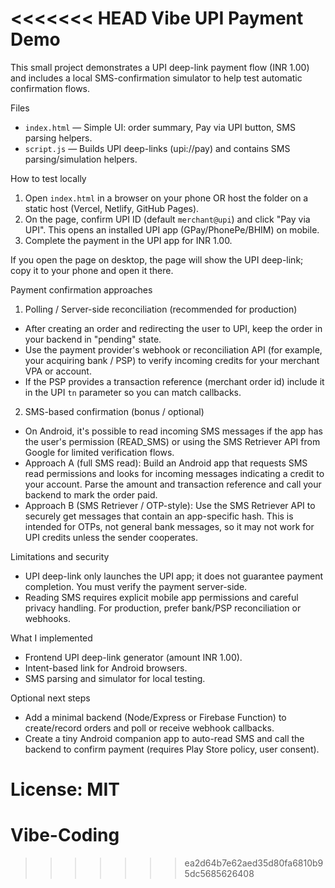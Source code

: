 <<<<<<< HEAD
Vibe UPI Payment Demo
=====================

This small project demonstrates a UPI deep-link payment flow (INR 1.00) and includes a local SMS-confirmation simulator to help test automatic confirmation flows.

Files
- `index.html` — Simple UI: order summary, Pay via UPI button, SMS parsing helpers.
- `script.js` — Builds UPI deep-links (upi://pay) and contains SMS parsing/simulation helpers.

How to test locally
1. Open `index.html` in a browser on your phone OR host the folder on a static host (Vercel, Netlify, GitHub Pages).
2. On the page, confirm UPI ID (default `merchant@upi`) and click "Pay via UPI". This opens an installed UPI app (GPay/PhonePe/BHIM) on mobile.
3. Complete the payment in the UPI app for INR 1.00.

If you open the page on desktop, the page will show the UPI deep-link; copy it to your phone and open it there.

Payment confirmation approaches

1) Polling / Server-side reconciliation (recommended for production)
 - After creating an order and redirecting the user to UPI, keep the order in your backend in "pending" state.
 - Use the payment provider's webhook or reconciliation API (for example, your acquiring bank / PSP) to verify incoming credits for your merchant VPA or account.
 - If the PSP provides a transaction reference (merchant order id) include it in the UPI `tn` parameter so you can match callbacks.

2) SMS-based confirmation (bonus / optional)
 - On Android, it's possible to read incoming SMS messages if the app has the user's permission (READ_SMS) or using the SMS Retriever API from Google for limited verification flows.
 - Approach A (full SMS read): Build an Android app that requests SMS read permissions and looks for incoming messages indicating a credit to your account. Parse the amount and transaction reference and call your backend to mark the order paid.
 - Approach B (SMS Retriever / OTP-style): Use the SMS Retriever API to securely get messages that contain an app-specific hash. This is intended for OTPs, not general bank messages, so it may not work for UPI credits unless the sender cooperates.

Limitations and security
- UPI deep-link only launches the UPI app; it does not guarantee payment completion. You must verify the payment server-side.
- Reading SMS requires explicit mobile app permissions and careful privacy handling. For production, prefer bank/PSP reconciliation or webhooks.

What I implemented
- Frontend UPI deep-link generator (amount INR 1.00).
- Intent-based link for Android browsers.
- SMS parsing and simulator for local testing.

Optional next steps
- Add a minimal backend (Node/Express or Firebase Function) to create/record orders and poll or receive webhook callbacks.
- Create a tiny Android companion app to auto-read SMS and call the backend to confirm payment (requires Play Store policy, user consent).

License: MIT
=======
# Vibe-Coding
>>>>>>> ea2d64b7e62aed35d80fa6810b95dc5685626408

